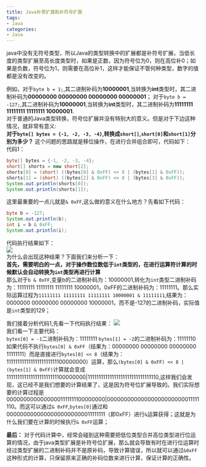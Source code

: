 ```yaml
---
title: Java补零扩展和补符号扩展
tags:
- Java
categories:
- Java
---
```


java中没有无符号类型，所以Java的类型转换中的扩展都是补符号扩展，当低长度的类型扩展至高长度类型时，如果是正数，因为符号位为0，则在高位补0；如果是负数，符号位为1，则需要在高位补1，这样才能保证不管何种类型，数字的值都是没有改变的。
<!--more-->
例如，对于`byte b = 1;`,其二进制补码为**10000001**,当转换为**int**类型时，其二进制补码为**00000000 00000000 00000000 00000001**；
对于`byte b = -127;`,其二进制补码为**10000001**,当转换为**int**类型时，其二进制补码为**11111111 11111111 11111111 10000001**.  
对于普通的Java类型转换，符号位扩展并没有特别大的意义。但是对于下边这种情况，就非常有意义:  
**对于`byte[] bytes = {-1, -2, -3, -4}`,转换成`short[]`,`short[0]`和`short[1]`分别为多少？**
这个问题的思路就是移位操作，在进行合并组合即可，代码如下：  
代码1：
```java
byte[] bytes = {-1, -2, -3, -4};
short[] shorts = new short[2];
shorts[0] = (short) ((bytes[0] & 0xFF) << 8 | (bytes[1] & 0xFF));
shorts[1] = (short) ((bytes[2] & 0xFF) << 8 | (bytes[3] & 0xFF));
System.out.println(shorts[0]);
System.out.println(shorts[1]);
```
这里最重要的一点儿就是`& 0xFF`,这么做的意义在什么地方？先看如下代码：
```java
byte b = -127;
System.out.println(b);
int i = b & 0xFF;
System.out.println(i);
```
代码执行结果如下：  
![](http://ok16gn2ql.bkt.clouddn.com/%E5%B1%8F%E5%B9%95%E5%BF%AB%E7%85%A7%202017-09-10%2022.50.11.png)    
为什么会出现这种结果？下面我们来分析一下：  
**首先，需要明白的一点，对于操作数位数低于`int`类型的，在进行运算符计算的时候默认会自动转换为`int`类型再进行计算**  
那么对于`b & 0xFF`,变量b的二进制补码为：10000001,转化为`int`类型二进制补码为：11111111 11111111 11111111 10000001，0xFF的二进制补码为：11111111。那么实际运算过程为`11111111 11111111 11111111 10000001 & 11111111`,结果为：0000000 00000000 00000000 10000001，而不是-127的二进制补码，实际值是`int`类型的129；  

我们接着分析代码1,先看一下代码执行结果：
![](http://ok16gn2ql.bkt.clouddn.com/%E5%B1%8F%E5%B9%95%E5%BF%AB%E7%85%A7%202017-09-11%2021.47.29.png)  
我们看一下主要代码：  
`bytes[0] = -1`二进制补码为：11111111
`bytes[1] = -2`的二进制补码为：11111110
如果代码不执行`bytes[0] & 0xFF`（结果为：00000000 00000000 00000000 11111111）而是直接进行`bytes[0] << 8`（结果为：11111111111111111111111100000000）运算，那么`(bytes[0] & 0xFF) << 8 | (bytes[1] & 0xFF)`计算就会变成11111111111111111111111100000000|11111111111111111111111111111110,这样我们会发现，这已经不是我们想要的计算结果了，这是因为符号位扩展导致的。我们实际想要的计算过程是00000000000000001111111100000000|00000000000000000000000011111110。而这可以通过`& 0xFF`,`bytes[0]`通过和00000000000000000000000011111111（即0xFF）进行`&`运算获得；这就是为什么我们要在计算的时候执行`& 0xFF`运算；

**最后：** 对于代码计算中，经常会碰到这种需要把低位类型合并高位类型进行位运算的情况，由于java类型扩展是补符号位扩展，那么就会导致有时在进行位运算时经过类型扩展的二进制补码并不是原补码，导致计算错误，所以就可以通过`&0xFF`这种形式的计算，只保留原来正确的补码位数来进行计算，保证计算的正确性。
